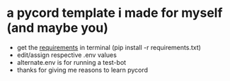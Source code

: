 # a pycord template i made for myself (and maybe you)
- get the [requirements](https://guide.pycord.dev/installation) in terminal (pip install -r requirements.txt)
- edit/assign respective .env values
- alternate.env is for running a test-bot
- thanks for giving me reasons to learn pycord
